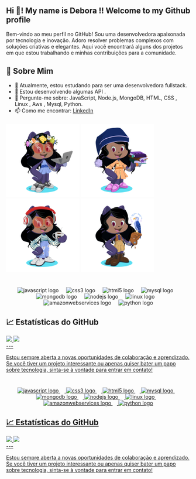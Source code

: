  <h2 align="left">Hi 👋! My name is Debora !! Welcome to my Github profile </h2>

Bem-vindo ao meu perfil no GitHub! Sou uma desenvolvedora apaixonada por tecnologia e inovação. Adoro resolver problemas complexos com soluções criativas e elegantes. Aqui você encontrará alguns dos projetos em que estou trabalhando e minhas contribuições para a comunidade.

<p align="left"></p>


## 🚀 Sobre Mim

- 🌱 Atualmente, estou estudando para ser uma desenvolvedora fullstack.
- 💼 Estou desenvolvendo algumas API .
- 💬 Pergunte-me sobre: JavaScript, Node.js, MongoDB, HTML, CSS , Linux , Aws , Mysql, Python.
- 📫 Como me encontrar: [LinkedIn](https://www.linkedin.com/in/d%C3%A9bora-la%C3%ADs-506226229/) 


###

<img src="octocat-1723518909182.png" alt="Meu Octocat" width="200"/>    <img src="octocat-1723521024668.png"  width="200"/>     <img src="octocat-1723521331175.png"  width="200"/>    <img src="octocat-1723521664260.png"  width="200"/>

 
###

###

<br clear="both">

<div align="center">
  <img src="https://cdn.jsdelivr.net/gh/devicons/devicon/icons/javascript/javascript-original.svg" height="40" alt="javascript logo"  />
  <img width="12" />
  <img src="https://cdn.jsdelivr.net/gh/devicons/devicon/icons/css3/css3-original.svg" height="40" alt="css3 logo"  />
  <img width="12" />
  <img src="https://cdn.jsdelivr.net/gh/devicons/devicon/icons/html5/html5-original.svg" height="40" alt="html5 logo"  />
  <img width="12" />
  <img src="https://cdn.jsdelivr.net/gh/devicons/devicon/icons/mysql/mysql-original.svg" height="40" alt="mysql logo"  />
  <img width="12" />
  <img src="https://cdn.jsdelivr.net/gh/devicons/devicon/icons/mongodb/mongodb-original.svg" height="40" alt="mongodb logo"  />
  <img width="12" />
  <img src="https://cdn.jsdelivr.net/gh/devicons/devicon/icons/nodejs/nodejs-original.svg" height="40" alt="nodejs logo"  />
  <img width="12" />
  <img src="https://cdn.jsdelivr.net/gh/devicons/devicon/icons/linux/linux-original.svg" height="40" alt="linux logo"  />
  <img width="12" />
  <img src="https://skillicons.dev/icons?i=aws" height="40" alt="amazonwebservices logo"  />
  <img width="12" />
  <img src="https://cdn.jsdelivr.net/gh/devicons/devicon/icons/python/python-original.svg" height="40" alt="python logo"  />
</div>

###
## 📈 Estatísticas do GitHub
<div>
<a href="https://github.com/Debora-Laiss">
<img loading="lazy" height="180em" src="https://github-readme-stats.vercel.app/api/top-langs/?username=Debora-Laiss&layout=compact&langs_count=7&theme=dracula"/>
<img loading="lazy" height="180em" src="https://github-readme-stats.vercel.app/api?username=Debora-Laiss&show_icons=true&theme=dracula&include_all_commits=true&count_private=true"/>
</div>
---

Estou sempre aberta a novas oportunidades de colaboração e aprendizado. Se você tiver um projeto interessante ou apenas quiser bater um papo sobre tecnologia, sinta-se à vontade para entrar em contato!

###

###

<br clear="both">

<div align="center">
  <img src="https://cdn.jsdelivr.net/gh/devicons/devicon/icons/javascript/javascript-original.svg" height="40" alt="javascript logo"  />
  <img width="12" />
  <img src="https://cdn.jsdelivr.net/gh/devicons/devicon/icons/css3/css3-original.svg" height="40" alt="css3 logo"  />
  <img width="12" />
  <img src="https://cdn.jsdelivr.net/gh/devicons/devicon/icons/html5/html5-original.svg" height="40" alt="html5 logo"  />
  <img width="12" />
  <img src="https://cdn.jsdelivr.net/gh/devicons/devicon/icons/mysql/mysql-original.svg" height="40" alt="mysql logo"  />
  <img width="12" />
  <img src="https://cdn.jsdelivr.net/gh/devicons/devicon/icons/mongodb/mongodb-original.svg" height="40" alt="mongodb logo"  />
  <img width="12" />
  <img src="https://cdn.jsdelivr.net/gh/devicons/devicon/icons/nodejs/nodejs-original.svg" height="40" alt="nodejs logo"  />
  <img width="12" />
  <img src="https://cdn.jsdelivr.net/gh/devicons/devicon/icons/linux/linux-original.svg" height="40" alt="linux logo"  />
  <img width="12" />
  <img src="https://skillicons.dev/icons?i=aws" height="40" alt="amazonwebservices logo"  />
  <img width="12" />
  <img src="https://cdn.jsdelivr.net/gh/devicons/devicon/icons/python/python-original.svg" height="40" alt="python logo"  />
</div>

###
## 📈 Estatísticas do GitHub
<div>
<a href="https://github.com/Debora-Laiss">
<img loading="lazy" height="180em" src="https://github-readme-stats.vercel.app/api/top-langs/?username=Debora-Laiss&layout=compact&langs_count=7&theme=dracula"/>
<img loading="lazy" height="180em" src="https://github-readme-stats.vercel.app/api?username=Debora-Laiss&show_icons=true&theme=dracula&include_all_commits=true&count_private=true"/>
</div>
---

Estou sempre aberta a novas oportunidades de colaboração e aprendizado. Se você tiver um projeto interessante ou apenas quiser bater um papo sobre tecnologia, sinta-se à vontade para entrar em contato!

